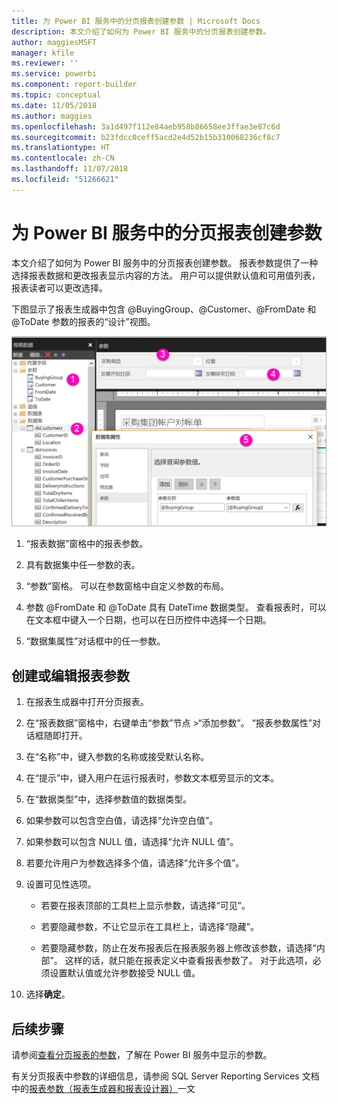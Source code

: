 ```yaml
---
title: 为 Power BI 服务中的分页报表创建参数 | Microsoft Docs
description: 本文介绍了如何为 Power BI 服务中的分页报表创建参数。
author: maggiesMSFT
manager: kfile
ms.reviewer: ''
ms.service: powerbi
ms.component: report-builder
ms.topic: conceptual
ms.date: 11/05/2018
ms.author: maggies
ms.openlocfilehash: 3a1d497f112e84aeb958b86658ee3ffae3e87c6d
ms.sourcegitcommit: b23fdcc0ceff5acd2e4d52b15b310068236cf8c7
ms.translationtype: HT
ms.contentlocale: zh-CN
ms.lasthandoff: 11/07/2018
ms.locfileid: "51266621"
---
```

# <a name="create-parameters-for-paginated-reports-in-the-power-bi-service"></a>为 Power BI 服务中的分页报表创建参数

本文介绍了如何为 Power BI 服务中的分页报表创建参数。  报表参数提供了一种选择报表数据和更改报表显示内容的方法。 用户可以提供默认值和可用值列表，报表读者可以更改选择。  

下图显示了报表生成器中包含 @BuyingGroup、@Customer、@FromDate 和 @ToDate 参数的报表的“设计”视图。 
  
![报表生成器中的参数](media/paginated-reports-parameters/power-bi-paginated-parameters-report-builder.png)
  
1.  “报表数据”窗格中的报表参数。  
  
2.  具有数据集中任一参数的表。  
  
3.  “参数”窗格。 可以在参数窗格中自定义参数的布局。 
  
4.  参数 @FromDate 和 @ToDate 具有 DateTime 数据类型。 查看报表时，可以在文本框中键入一个日期，也可以在日历控件中选择一个日期。 

5.  “数据集属性”对话框中的任一参数。  

  
## <a name="create-or-edit-a-report-parameter"></a>创建或编辑报表参数  
  
1.  在报表生成器中打开分页报表。

1. 在“报表数据”窗格中，右键单击“参数”节点 >“添加参数”。 “报表参数属性”对话框随即打开。  
  
2.  在“名称”中，键入参数的名称或接受默认名称。  
  
3.  在“提示”中，键入用户在运行报表时，参数文本框旁显示的文本。  
  
4.  在“数据类型”中，选择参数值的数据类型。  
  
5.  如果参数可以包含空白值，请选择“允许空白值”。  
  
6.  如果参数可以包含 NULL 值，请选择“允许 NULL 值”。  
  
7.  若要允许用户为参数选择多个值，请选择“允许多个值”。  
  
8.  设置可见性选项。  
  
    -   若要在报表顶部的工具栏上显示参数，请选择“可见”。  
  
    -   若要隐藏参数，不让它显示在工具栏上，请选择“隐藏”。  
  
    -   若要隐藏参数，防止在发布报表后在报表服务器上修改该参数，请选择“内部”。 这样的话，就只能在报表定义中查看报表参数了。 对于此选项，必须设置默认值或允许参数接受 NULL 值。  
  
9. 选择**确定**。 
  
## <a name="next-steps"></a>后续步骤

请参阅[查看分页报表的参数](paginated-reports-view-parameters.md)，了解在 Power BI 服务中显示的参数。

有关分页报表中参数的详细信息，请参阅 SQL Server Reporting Services 文档中的[报表参数（报表生成器和报表设计器）](https://docs.microsoft.com/sql/reporting-services/report-design/report-parameters-report-builder-and-report-designer)一文  
